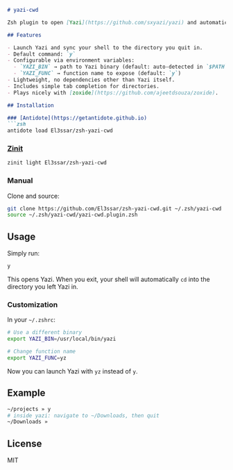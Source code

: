 ````markdown
# yazi-cwd

Zsh plugin to open [Yazi](https://github.com/sxyazi/yazi) and automatically `cd` into the last directory when you exit.

## Features

- Launch Yazi and sync your shell to the directory you quit in.
- Default command: `y`
- Configurable via environment variables:
  - `YAZI_BIN` → path to Yazi binary (default: auto-detected in `$PATH`)
  - `YAZI_FUNC` → function name to expose (default: `y`)
- Lightweight, no dependencies other than Yazi itself.
- Includes simple tab completion for directories.
- Plays nicely with [zoxide](https://github.com/ajeetdsouza/zoxide).

## Installation

### [Antidote](https://getantidote.github.io)
```zsh
antidote load El3ssar/zsh-yazi-cwd
````

### [Zinit](https://github.com/zdharma-continuum/zinit)

```zsh
zinit light El3ssar/zsh-yazi-cwd
```

### Manual

Clone and source:

```zsh
git clone https://github.com/El3ssar/zsh-yazi-cwd.git ~/.zsh/yazi-cwd
source ~/.zsh/yazi-cwd/yazi-cwd.plugin.zsh
```

## Usage

Simply run:

```zsh
y
```

This opens Yazi. When you exit, your shell will automatically `cd` into the directory you left Yazi in.

### Customization

In your `~/.zshrc`:

```zsh
# Use a different binary
export YAZI_BIN=/usr/local/bin/yazi

# Change function name
export YAZI_FUNC=yz
```

Now you can launch Yazi with `yz` instead of `y`.

## Example

```zsh
~/projects » y
# inside yazi: navigate to ~/Downloads, then quit
~/Downloads »
```

## License

MIT

```
```

